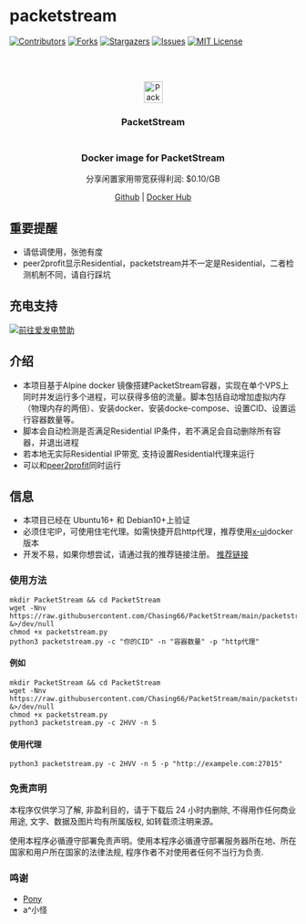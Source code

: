 # packetstream
<!-- PROJECT SHIELDS -->
[![Contributors][contributors-shield]][contributors-url]
[![Forks][forks-shield]][forks-url]
[![Stargazers][stars-shield]][stars-url]
[![Issues][issues-shield]][issues-url]
[![MIT License][license-shield]][license-url]

<!-- PROJECT LOGO -->
<br />
<p align="center">
  <br>
    <img src="https://packetstream.io/assets/images/logo.png?cb=1614583587" alt="PacketStream Logo" width="33" height="38">
    <h3 align="center">PacketStream</br>
  </br>
  <h3 align="center">Docker image for PacketStream</h3>
  <p align="center">分享闲置家用带宽获得利润: $0.10/GB</p>
  <p align="center">
    <a href="https://github.com/Chasing66/PacketStream" target="_blank">Github</a>
    |
    <a href="https://hub.docker.com/r/enwaiax/PacketStream" target="_blank">Docker Hub</a>
  </p>
</p>

## 重要提醒
- 请低调使用，张弛有度
- peer2profit显示Residential，packetstream并不一定是Residential，二者检测机制不同，请自行踩坑

## 充电支持

<a href="https://afdian.net/@LuckyHunter"><img src="https://img.shields.io/badge/%E7%88%B1%E5%8F%91%E7%94%B5-LuckyHunter-%238e8cd8?style=for-the-badge" alt="前往爱发电赞助" width=auto height=auto border="0" /></a>

## 介绍
- 本项目基于Alpine docker 镜像搭建PacketStream容器，实现在单个VPS上同时并发运行多个进程，可以获得多倍的流量。脚本包括自动增加虚拟内存（物理内存的两倍）、安装docker、安装docke-compose、设置CID、设置运行容器数量等。
- 脚本会自动检测是否满足Residential IP条件，若不满足会自动删除所有容器，并退出进程
- 若本地无实际Residential IP带宽, 支持设置Residential代理来运行
- 可以和[peer2profit](https://github.com/Chasing66/peer2profit)同时运行

## 信息
- 本项目已经在 Ubuntu16+ 和 Debian10+上验证
- 必须住宅IP，可使用住宅代理。如需快捷开启http代理，推荐使用[x-ui](https://github.com/Chasing66/beautiful_docker/tree/main/x-ui)docker 版本
- 开发不易，如果你想尝试，请通过我的推荐链接注册。 [推荐链接](https://packetstream.io/?psr=2HVV)


### 使用方法
```shell
mkdir PacketStream && cd PacketStream
wget -Nnv https://raw.githubusercontent.com/Chasing66/PacketStream/main/packetstream.py &>/dev/null
chmod +x packetstream.py
python3 packetstream.py -c "你的CID" -n "容器数量" -p "http代理"
```
#### 例如
```shell
mkdir PacketStream && cd PacketStream
wget -Nnv https://raw.githubusercontent.com/Chasing66/PacketStream/main/packetstream.py &>/dev/null
chmod +x packetstream.py
python3 packetstream.py -c 2HVV -n 5
```
#### 使用代理
```shell
python3 packetstream.py -c 2HVV -n 5 -p "http://exampele.com:27015"
```

### 免责声明

本程序仅供学习了解, 非盈利目的，请于下载后 24 小时内删除, 不得用作任何商业用途, 文字、数据及图片均有所属版权, 如转载须注明来源。

使用本程序必循遵守部署免责声明。使用本程序必循遵守部署服务器所在地、所在国家和用户所在国家的法律法规, 程序作者不对使用者任何不当行为负责.

### 鸣谢
- [Pony](https://peer2profit.net/)
- a^小怪

<!-- MARKDOWN LINKS & IMAGES -->
<!-- https://www.markdownguide.org/basic-syntax/#reference-style-links -->
[contributors-shield]: https://img.shields.io/github/contributors/Chasing66/PacketStream.svg?style=for-the-badge
[contributors-url]: https://github.com/Chasing66/PacketStream/graphs/contributors
[forks-shield]: https://img.shields.io/github/forks/Chasing66/PacketStream.svg?style=for-the-badge
[forks-url]: https://github.com/Chasing66/PacketStream/network/members
[stars-shield]: https://img.shields.io/github/stars/Chasing66/PacketStream.svg?style=for-the-badge
[stars-url]: https://github.com/Chasing66/PacketStream/stargazers
[issues-shield]: https://img.shields.io/github/issues/Chasing66/PacketStream.svg?style=for-the-badge
[issues-url]: https://github.com/Chasing66/PacketStream/issues
[license-shield]: https://img.shields.io/github/license/Chasing66/PacketStream.svg?style=for-the-badge
[license-url]: https://github.com/Chasing66/PacketStream/blob/main/LICENSE
